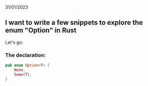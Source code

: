 31/01/2023


## I want to write a few snippets to explore the enum "Option" in Rust

Let's go:

### The declaration:

```Rust
pub enum Option<T> {
    None,
    Some(T),
}
```
